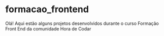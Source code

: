 # formacao_frontend
Olá! Aqui estão alguns projetos desenvolvidos durante o curso Formação Front End da comunidade Hora de Codar
